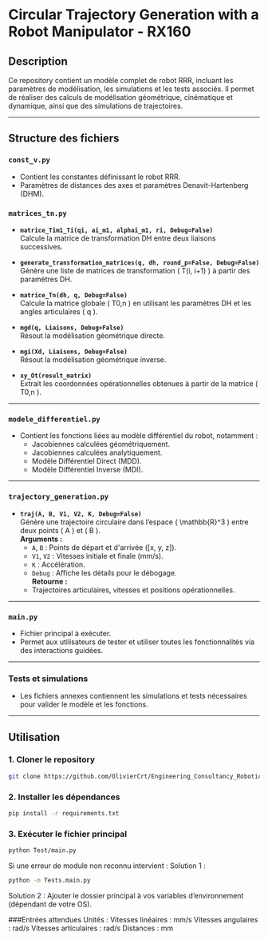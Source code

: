 # Circular Trajectory Generation with a Robot Manipulator - RX160

## Description

Ce repository contient un modèle complet de robot RRR, incluant les paramètres de modélisation, les simulations et les tests associés. Il permet de réaliser des calculs de modélisation géométrique, cinématique et dynamique, ainsi que des simulations de trajectoires.

---

## Structure des fichiers

### `const_v.py`
- Contient les constantes définissant le robot RRR.
- Paramètres de distances des axes et paramètres Denavit-Hartenberg (DHM).

### `matrices_tn.py`
- **`matrice_Tim1_Ti(qi, ai_m1, alphai_m1, ri, Debug=False)`**  
  Calcule la matrice de transformation DH entre deux liaisons successives.

- **`generate_transformation_matrices(q, dh, round_p=False, Debug=False)`**  
  Génère une liste de matrices de transformation \( T(i, i+1) \) à partir des paramètres DH.

- **`matrice_Tn(dh, q, Debug=False)`**  
  Calcule la matrice globale \( T0,n \) en utilisant les paramètres DH et les angles articulaires \( q \).

- **`mgd(q, Liaisons, Debug=False)`**  
  Résout la modélisation géométrique directe.

- **`mgi(Xd, Liaisons, Debug=False)`**  
  Résout la modélisation géométrique inverse.

- **`xy_Ot(result_matrix)`**  
  Extrait les coordonnées opérationnelles obtenues à partir de la matrice \( T0,n \).

---

### `modele_differentiel.py`
- Contient les fonctions liées au modèle différentiel du robot, notamment :
  - Jacobiennes calculées géométriquement.
  - Jacobiennes calculées analytiquement.
  - Modèle Différentiel Direct (MDD).
  - Modèle Différentiel Inverse (MDI).

---

### `trajectory_generation.py`
- **`traj(A, B, V1, V2, K, Debug=False)`**  
  Génère une trajectoire circulaire dans l’espace \( \mathbb{R}^3 \) entre deux points \( A \) et \( B \).  
  **Arguments :**
  - `A`, `B` : Points de départ et d'arrivée \([x, y, z]\).
  - `V1`, `V2` : Vitesses initiale et finale (mm/s).
  - `K` : Accélération.
  - `Debug` : Affiche les détails pour le débogage.  
  **Retourne :**
  - Trajectoires articulaires, vitesses et positions opérationnelles.

---

### `main.py`
- Fichier principal à exécuter.
- Permet aux utilisateurs de tester et utiliser toutes les fonctionnalités via des interactions guidées.

---

### Tests et simulations
- Les fichiers annexes contiennent les simulations et tests nécessaires pour valider le modèle et les fonctions.

---

## Utilisation

### 1. Cloner le repository
```bash
git clone https://github.com/OlivierCrt/Engineering_Consultancy_Robotic_Modeling
```
### 2. Installer les dépendances
```bash
pip install -r requirements.txt
```
### 3. Exécuter le fichier principal
```bash
python Test/main.py
```
Si une erreur de module non reconnu intervient :
Solution 1 :
```bash
python -m Tests.main.py
```
Solution 2 :
Ajouter le dossier principal à vos variables d’environnement (dépendant de votre OS).


###Entrées attendues
Unités :
Vitesses linéaires : mm/s
Vitesses angulaires : rad/s
Vitesses articulaires : rad/s
Distances : mm
